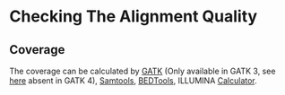 # Checking The Alignment Quality

## Coverage
The coverage can be calculated by [GATK](https://software.broadinstitute.org/gatk/documentation/tooldocs/3.8-0/org_broadinstitute_gatk_tools_walkers_coverage_DepthOfCoverage.php) (Only available in GATK 3, see [here](https://gatkforums.broadinstitute.org/gatk/discussion/11535/depth-of-coverage-in-gatk-4#latest) absent in GATK 4), [Samtools](https://www.biostars.org/p/5165/), [BEDTools](https://bedtools.readthedocs.io/en/latest/content/tools/genomecov.html), ILLUMINA [Calculator](https://support.illumina.com/downloads/sequencing_coverage_calculator.html).

